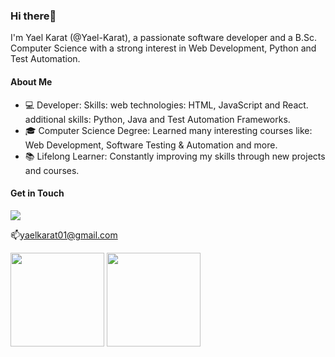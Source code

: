 <h3>Hi there👋</h3>
<p>
I'm Yael Karat (<a herf="https://github.com/Yael-Karat">@Yael-Karat</a>), a passionate software developer and a B.Sc. Computer Science with a strong interest in Web Development, Python and Test Automation.<br>
</p>

<h4>About Me</h4>

- 💻 Developer: Skills: web technologies: HTML, JavaScript and React. additional skills: Python, Java and Test Automation Frameworks.<br>
- 🎓 Computer Science Degree: Learned many interesting courses like: Web Development, Software Testing & Automation and more.<br>
- 📚 Lifelong Learner: Constantly improving my skills through new projects and courses.<br>

<h4>Get in Touch</h4>
<p>
   <a href="https://www.linkedin.com/in/yael-karat-9320742a8/">
       <img src="https://img.shields.io/badge/linkedin-%230077B5.svg?&style=for-the-badge&logo=linkedin&logoColor=white"/>
   </a>
<p>
   📫<a href='mailto:yaelkarat01@gmail.com'>yaelkarat01@gmail.com</a>
</p>

<p>
   <a href="https://github-readme-stats.vercel.app/api?username=Yael-Karat&show_icons=true&count_private=true"><img
           height=150
           src="https://github-readme-stats.vercel.app/api?username=Yael-Karat&show_icons=true&count_private=true"/></a>
   <a href="https://github.com/Yael-karat/github-readme-stats"><img height=150
                                                                  src="https://github-readme-stats.vercel.app/api/top-langs/?username=Yael-Karat&layout=compact"/></a>
</p>

